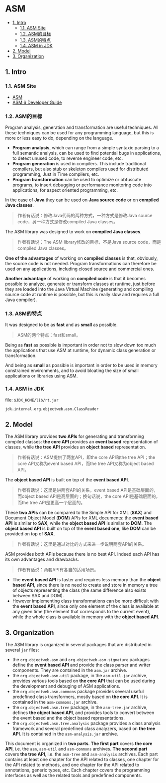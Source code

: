 # ASM

<!-- TOC -->

- [1. Intro](#1-intro)
  - [1.1. ASM Site](#11-asm-site)
  - [1.2. ASM的目标](#12-asm%E7%9A%84%E7%9B%AE%E6%A0%87)
  - [1.3. ASM的特点](#13-asm%E7%9A%84%E7%89%B9%E7%82%B9)
  - [1.4. ASM in JDK](#14-asm-in-jdk)
- [2. Model](#2-model)
- [3. Organization](#3-organization)

<!-- /TOC -->

## 1. Intro

### 1.1. ASM Site

- [ASM](https://asm.ow2.io/)
- [ASM 6 Developer Guide](https://asm.ow2.io/developer-guide.html)

### 1.2. ASM的目标

Program analysis, generation and transformation are useful techniques. All these techniques can be used for any programming language, but this is more or less easy to do, depending on the language.

- **Program analysis**, which can range from a simple syntaxic parsing to a full semantic analysis, can be used to find potential bugs in applications, to detect unused code, to reverse engineer code, etc.
- **Program generation** is used in compilers. This include traditional compilers, but also stub or skeleton compilers used for distributed programming, Just in Time compilers, etc.
- **Program transformation** can be used to optimize or obfuscate programs, to insert debugging or performance monitoring code into applications, for aspect oriented programming, etc.

In the case of **Java** they can be used on **Java source code** or on **compiled Java classes**.

> 作者有话说：修改Java代码的两种方式，一种方式是修改Java source code，另一种方式是修改compiled Java classes。

The ASM library was designed to work on **compiled Java classes**.

> 作者有话说：The ASM library修改的目标，不是Java source code，而是compiled Java classes。

**One of the advantages** of working on **compiled classes** is that, obviously, the source code is not needed. Program transformations can therefore be used on any applications, including closed source and commercial ones.

**Another advantage** of working on **compiled code** is that it becomes possible to analyze, generate or transform classes at runtime, just before they are loaded into the Java Virtual Machine (generating and compiling source code at runtime is possible, but this is really slow and requires a full Java compiler).

### 1.3. ASM的特点

It was designed to be as **fast** and as **small** as possible.

> ASM的两个特点：fast和small。

Being as **fast** as possible is important in order not to slow down too much the applications that use ASM at runtime, for dynamic class generation or transformation.

And being as **small** as possible is important in order to be used in memory constrained environments, and to avoid bloating the size of small applications or libraries using ASM.

### 1.4. ASM in JDK

file: `$JDK_HOME/lib/rt.jar`

```txt
jdk.internal.org.objectweb.asm.ClassReader
```

## 2. Model

The ASM library provides **two APIs** for generating and transforming compiled classes: **the core API** provides an **event based** representation of classes, while
**the tree API** provides an **object based** representation.

> 作者有话说：ASM提供了两套API，即the core API和the tree API；the core API又称为event based API，而the tree API又称为object based API。

The **object based API** is built on top of the **event based API**.

> 作者有话说：这里是讲两套API的关系，event based API是基础层面的，而object based API是高层面的；换句话说，the core API是基础层面的，而the tree API是更高一个层面的。

These **two APIs** can be compared to the Simple API for XML (**SAX**) and Document Object Model (**DOM**) APIs for XML documents: the **event based API** is similar to **SAX**, while the **object based API** is similar to **DOM**. The **object based API** is built on top of the **event based one**, like **DOM** can be provided on top of **SAX**.

> 作者有话说：这里是通过对比的方式来进一步说明两套API的关系。

ASM provides both APIs because there is no best API. Indeed each API has its own advantages and drawbacks.

> 作者有话说：两套API有各自的适用场景。

- The **event based API** is faster and requires less memory than the **object based API**, since there is no need to create and store in memory a tree of objects representing the class (the same difference also exists between SAX and DOM).
- However implementing class transformations can be more difficult with the **event based API**, since only one element of the class is available at any given time (the element that corresponds to the current event), while the whole class is available in memory with the **object based API**.

## 3. Organization

The ASM library is organized in several packages that are distributed in several `jar` files:

- the `org.objectweb.asm` and `org.objectweb.asm.signature` packages define the **event based API** and provide the class parser and writer components. They are contained in the `asm.jar` archive.
- the `org.objectweb.asm.util` package, in the `asm-util.jar` archive, provides various tools based on **the core API** that can be used during the development and debuging of ASM applications.
- the `org.objectweb.asm.commons` package provides several useful predefined class transformers, mostly based on **the core API**. It is contained in the `asm-commons.jar` archive.
- the `org.objectweb.asm.tree` package, in the `asm-tree.jar` archive, defines **the object based API**, and provides tools to convert between the event based and the object based representations.
- the `org.objectweb.asm.tree.analysis` package provides a class analysis framework and several predefined class analyzers, based on **the tree API**. It is contained in the `asm-analysis.jar` archive.

This document is organized in **two parts**. **The first part** covers **the core API**, i.e. the `asm`, `asm-util` and `asm-commons` archives. **The second part** covers **the tree API**, i.e. the `asm-tree` and `asm-analysis` archives. Each part contains at least one chapter for the API related to classes, one chapter for the API related to methods, and one chapter for the API related to annotations, generic types, etc. Each chapter covers the programming interfaces as well as the related tools and predefined components.








